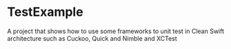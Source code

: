 # TestExample
A project that shows how to use some frameworks to unit test in Clean Swift architecture such as Cuckoo, Quick and Nimble and XCTest

